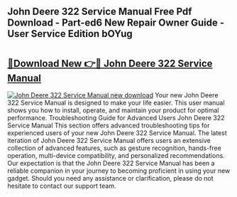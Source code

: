 ## John Deere 322 Service Manual Free Pdf Download - Part-ed6 New Repair Owner Guide - User Service Edition bOYug

# <h2><a href="http://bc96260.oget.top/?id=John+Deere+322+Service+Manual">🔗Download New 👉🔴 John Deere 322 Service Manual</a></h2>

[![John Deere 322 Service Manual new download](https://i.imgur.com/5g1atiW.png)](http://bc96260.oget.top/?id=John+Deere+322+Service+Manual)
Your new John Deere 322 Service Manual is designed to make your life easier. This user manual shows you how to install, operate, and maintain your product for optimal performance. Troubleshooting Guide for Advanced Users John Deere 322 Service Manual This section offers advanced troubleshooting tips for experienced users of your new John Deere 322 Service Manual. The latest iteration of John Deere 322 Service Manual offers users an extensive collection of advanced features, such as gesture recognition, hands-free operation, multi-device compatibility, and personalized recommendations. Our expectation is that the John Deere 322 Service Manual has been a reliable companion in your journey to becoming proficient in using your new gadget. Should you need any assistance or clarification, please do not hesitate to contact our support team.
